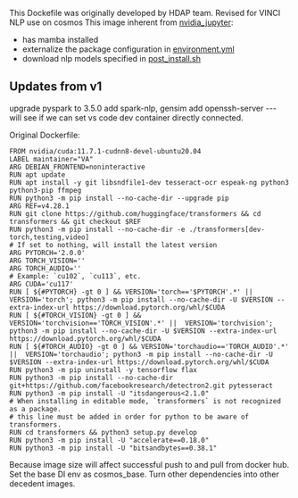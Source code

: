 This Dockefile was originally developed by HDAP team. Revised for VINCI NLP use on cosmos
This image inherent from [nvidia_jupyter](https://hub.docker.com/r/brokenjade/nvidia_jupyter): 
* has mamba installed
* externalize the package configuration in [environment.yml](https://github.com/jianlins/dl_dockers/blob/main/cosmos/environment.yml)
* download nlp models specified in [post_install.sh](https://github.com/jianlins/dl_dockers/blob/main/cosmos/post_install.sh)


## Updates from v1
upgrade pyspark to 3.5.0
add spark-nlp, gensim
add openssh-server --- will see if we can set vs code dev container directly connected.



Original Dockerfile:

```
FROM nvidia/cuda:11.7.1-cudnn8-devel-ubuntu20.04
LABEL maintainer="VA"
ARG DEBIAN_FRONTEND=noninteractive
RUN apt update
RUN apt install -y git libsndfile1-dev tesseract-ocr espeak-ng python3 python3-pip ffmpeg
RUN python3 -m pip install --no-cache-dir --upgrade pip
ARG REF=v4.28.1
RUN git clone https://github.com/huggingface/transformers && cd transformers && git checkout $REF
RUN python3 -m pip install --no-cache-dir -e ./transformers[dev-torch,testing,video]
# If set to nothing, will install the latest version
ARG PYTORCH='2.0.0'
ARG TORCH_VISION=''
ARG TORCH_AUDIO=''
# Example: `cu102`, `cu113`, etc.
ARG CUDA='cu117'
RUN [ ${#PYTORCH} -gt 0 ] && VERSION='torch=='$PYTORCH'.*' ||  VERSION='torch'; python3 -m pip install --no-cache-dir -U $VERSION --extra-index-url https://download.pytorch.org/whl/$CUDA
RUN [ ${#TORCH_VISION} -gt 0 ] && VERSION='torchvision=='TORCH_VISION'.*' ||  VERSION='torchvision'; python3 -m pip install --no-cache-dir -U $VERSION --extra-index-url https://download.pytorch.org/whl/$CUDA
RUN [ ${#TORCH_AUDIO} -gt 0 ] && VERSION='torchaudio=='TORCH_AUDIO'.*' ||  VERSION='torchaudio'; python3 -m pip install --no-cache-dir -U $VERSION --extra-index-url https://download.pytorch.org/whl/$CUDA
RUN python3 -m pip uninstall -y tensorflow flax
RUN python3 -m pip install --no-cache-dir git+https://github.com/facebookresearch/detectron2.git pytesseract
RUN python3 -m pip install -U "itsdangerous<2.1.0"
# When installing in editable mode, `transformers` is not recognized as a package.
# this line must be added in order for python to be aware of transformers.
RUN cd transformers && python3 setup.py develop
RUN python3 -m pip install -U "accelerate==0.18.0"
RUN python3 -m pip install -U "bitsandbytes==0.38.1"
```

Because image size will affect successful push to and pull from docker hub. Set the base Dl env as cosmos_base. Turn other dependencies into other decedent images.